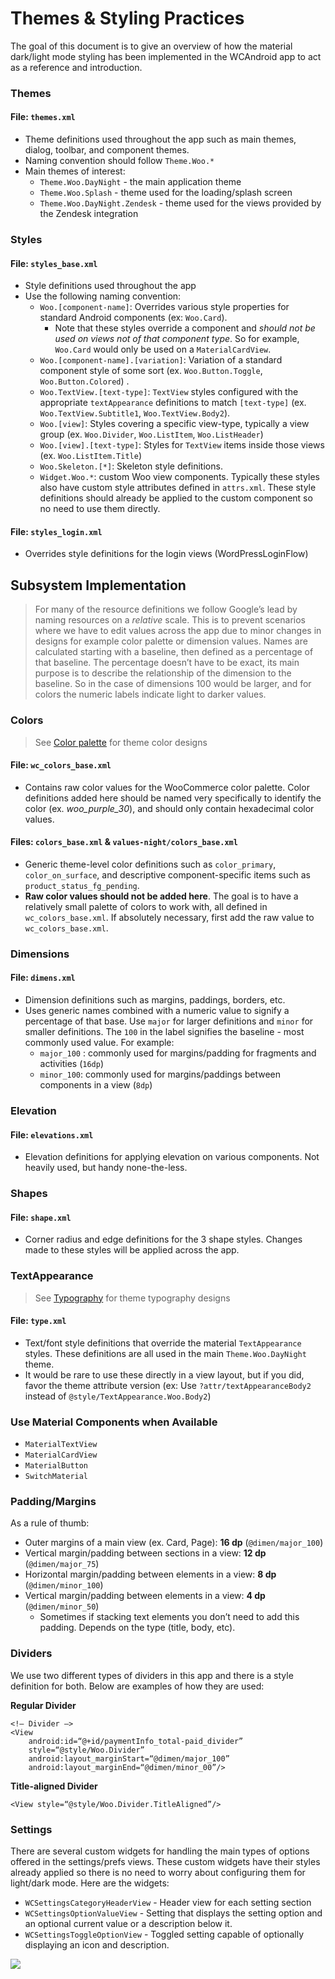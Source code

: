 # Themes & Styling Practices
The goal of this document is to give an overview of how the material dark/light mode styling has been implemented in the WCAndroid app to act as a reference and introduction.

### Themes
#### **File**: `themes.xml`
* Theme definitions used throughout the app such as main themes, dialog, toolbar, and component themes.
* Naming convention should follow `Theme.Woo.*`
* Main themes of interest:
	* `Theme.Woo.DayNight` - the main application theme
	* `Theme.Woo.Splash` - theme used for the loading/splash screen
	* `Theme.Woo.DayNight.Zendesk` - theme used for the views provided by the Zendesk integration

### Styles
#### File: `styles_base.xml`
* Style definitions used throughout the app
* Use the following naming convention:
	* `Woo.[component-name]`: Overrides various style properties for standard Android components (ex: `Woo.Card`).
		* Note that these styles override a component and *should not be used on views not of that component type*. So for example, `Woo.Card` would only be used on a `MaterialCardView`.
	* `Woo.[component-name].[variation]`: Variation of a standard component style of some sort (ex. `Woo.Button.Toggle`, `Woo.Button.Colored`) .
	* `Woo.TextView.[text-type]`: `TextView` styles configured with the appropriate `textAppearance` definitions to match `[text-type]` (ex. `Woo.TextView.Subtitle1`, `Woo.TextView.Body2`).
	* `Woo.[view]`: Styles covering a specific view-type, typically a view group (ex. `Woo.Divider`, `Woo.ListItem`, `Woo.ListHeader`)
	* `Woo.[view].[text-type]`: Styles for `TextView` items inside those views (ex. `Woo.ListItem.Title`)
	* `Woo.Skeleton.[*]`: Skeleton style definitions.
	* `Widget.Woo.*`: custom Woo view components. Typically these styles also have custom style attributes defined in `attrs.xml`. These style definitions should already be applied to the custom component so no need to use them directly.

#### File: `styles_login.xml`
* Overrides style definitions for the login views (WordPressLoginFlow)

## Subsystem Implementation
> For many of the resource definitions we follow Google’s lead by naming resources on a *relative* scale. This is to prevent scenarios where we have to edit values across the app due to minor changes in designs for example color palette or dimension values. Names are calculated starting with a baseline, then defined as a percentage of that baseline. The percentage doesn’t have to be exact, its main purpose is to describe the relationship of the dimension to the baseline. So in the case of dimensions 100 would be larger, and for colors the numeric labels indicate light to darker values.

### Colors

> See [Color palette](material-theme-designs.md#design-colors) for theme color designs
#### File: `wc_colors_base.xml`
* Contains raw color values for the WooCommerce color palette. Color definitions added here should be named very specifically to identify the color (ex. *woo_purple_30*), and should only contain hexadecimal color values.

#### Files: `colors_base.xml` & `values-night/colors_base.xml`
* Generic theme-level color definitions such as `color_primary`, `color_on_surface`, and descriptive component-specific items such as `product_status_fg_pending`.
* **Raw color values should not be added here**. The goal is to have a relatively small palette of colors to work with, all defined in `wc_colors_base.xml`. If absolutely necessary, first add the raw value to `wc_colors_base.xml`.

### Dimensions
#### File: `dimens.xml`
* Dimension definitions such as margins, paddings, borders, etc.
* Uses generic names combined with a numeric value to signify a percentage of that base. Use `major` for larger definitions and `minor`  for smaller definitions. The `100` in the label signifies the baseline - most commonly used value. For example:
	* `major_100` : commonly used for margins/padding for fragments and activities (`16dp`)
	* `minor_100`: commonly used for margins/paddings between components in a view (`8dp`)

### Elevation
#### File: `elevations.xml`
* Elevation definitions for applying elevation on various components. Not heavily used, but handy none-the-less.

### Shapes
#### File: `shape.xml`
* Corner radius and edge definitions for the 3 shape styles. Changes made to these styles will be applied across the app.

### TextAppearance
> See [Typography](material-theme-designs.md#design-typography) for theme typography designs
#### File: `type.xml`
* Text/font style definitions that override the material `TextAppearance` styles. These definitions are all used in the main `Theme.Woo.DayNight` theme.
* It would be rare to use these directly in a view layout, but if you did, favor the theme attribute version (ex: Use `?attr/textAppearanceBody2` instead of `@style/TextAppearance.Woo.Body2`)

### Use Material Components when Available
* `MaterialTextView`
* `MaterialCardView`
* `MaterialButton`
* `SwitchMaterial`

### Padding/Margins
As a rule of thumb:
* Outer margins of a main view (ex. Card, Page): **16 dp** (`@dimen/major_100`)
* Vertical margin/padding between sections in a view: **12 dp** (`@dimen/major_75`)
* Horizontal margin/padding between elements in a view: **8 dp** (`@dimen/minor_100`)
* Vertical margin/padding between elements in a view: **4 dp** (`@dimen/minor_50`)
	* Sometimes if stacking text elements you don’t need to add this padding. Depends on the type (title, body, etc).

### Dividers
We use two different types of dividers in this app and there is a style definition for both. Below are examples of how they are used:

**Regular Divider**
```
<!— Divider —>
<View
    android:id=“@+id/paymentInfo_total-paid_divider”
    style=“@style/Woo.Divider”
    android:layout_marginStart=“@dimen/major_100”
    android:layout_marginEnd=“@dimen/minor_00”/>

```

**Title-aligned Divider**

```
<View style=“@style/Woo.Divider.TitleAligned”/>
```

### Settings
There are several custom widgets for handling the main types of options offered in the settings/prefs views. These custom widgets have their styles already applied so there is no need to worry about configuring them for light/dark mode. Here are the widgets:
* `WCSettingsCategoryHeaderView` - Header view for each setting section
* `WCSettingsOptionValueView` - Setting that displays the setting option and an optional current value or a description below it.
* `WCSettingsToggleOptionView` - Toggled setting capable of optionally displaying an icon and description.

![](/docs/images/best-practices-settings.png)
